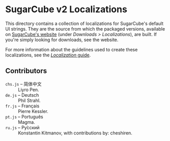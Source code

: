 # SugarCube v2 Localizations #

This directory contains a collection of localizations for SugarCube's default UI strings.  They are the source from which the packaged versions, available on [SugarCube's website](http://www.motoslave.net/sugarcube/2/#downloads "http://www.motoslave.net/sugarcube/2/#downloads") (under *Downloads > Localizations*), are built.  If you're simply looking for downloads, see the website.

For more information about the guidelines used to create these localizations, see the [*Localization* guide](http://www.motoslave.net/sugarcube/2/docs/localization.html "http://www.motoslave.net/sugarcube/2/docs/localization.html").

## Contributors ##

<dl>
<dt><code>chs.js</code> – 简体中文</dt>
<dd>Liyro Pen.</dd>
<dt><code>de.js</code> – Deutsch</dt>
<dd>Phil Strahl.</dd>
<dt><code>fr.js</code> – Français</dt>
<dd>Pierre Kessler.</dd>
<dt><code>pt.js</code> – Português</dt>
<dd>Magma.</dd>
<dt><code>ru.js</code> – Ру́сский</dt>
<dd>Konstantin Kitmanov, with contributions by: cheshiren.</dd>
</dl>

